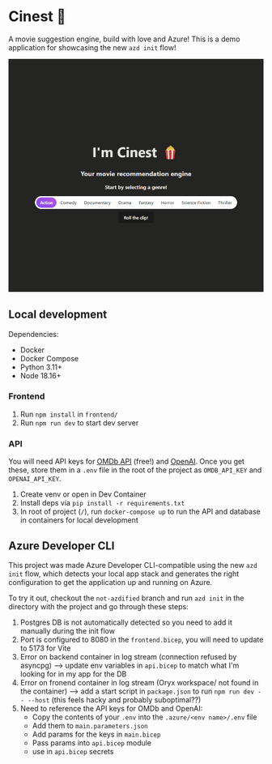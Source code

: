 # Cinest 🎥

A movie suggestion engine, build with love and Azure! This is a demo application for showcasing the new `azd init` flow!



![](cinest.gif)

## Local development
Dependencies:
- Docker
- Docker Compose
- Python 3.11+
- Node 18.16+

### Frontend
1. Run `npm install` in `frontend/`
1. Run `npm run dev` to start dev server

### API
You will need API keys for [OMDb API](https://ombdapi.com/) (free!) and [OpenAI](https://platform.openai.com/overview). Once you get these, store them in a `.env` file in the root of the project as `OMDB_API_KEY` and `OPENAI_API_KEY`.
1. Create venv or open in Dev Container
1. Install deps via `pip install -r requirements.txt`
1. In root of project (`/`), run `docker-compose up` to run the API and database in containers for local development


## Azure Developer CLI
This project was made Azure Developer CLI-compatible using the new `azd init` flow, which detects your local app stack and generates the right configuration to get the application up and running on Azure.

To try it out, checkout the `not-azdified` branch and run `azd init` in the directory with the project and go through these steps:
1. Postgres DB is not automatically detected so you need to add it manually during the init flow
1. Port is configured to 8080 in the `frontend.bicep`, you will need to update to 5173 for Vite
1. Error on backend container in log stream (connection refused by asyncpg) --> update env variables in `api.bicep` to match what I'm looking for in my app for the DB
1. Error on fronend container in log stream (Oryx workspace/ not found in the container) --> add a start script in `package.json` to run `npm run dev -- --host` (this feels hacky and probably suboptimal??)
1. Need to reference the API keys for OMDb and OpenAI:
    - Copy the contents of your `.env` into the `.azure/<env name>/.env` file
    - Add them to `main.parameters.json` 
    - Add params for the keys in `main.bicep`
    - Pass params into `api.bicep` module
    - use in `api.bicep` secrets